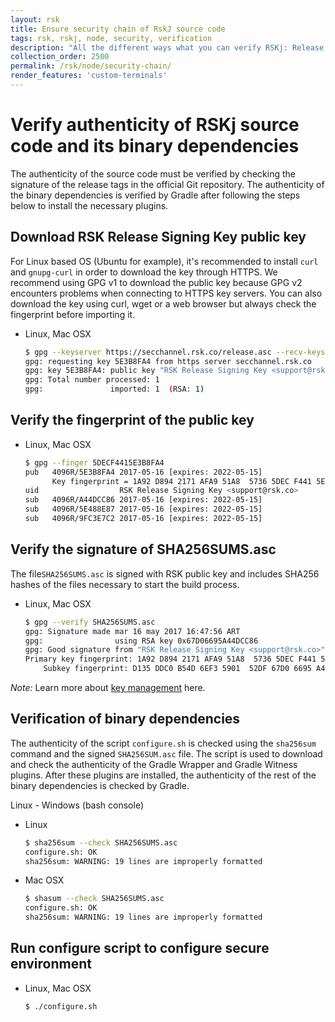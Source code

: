 ```yaml
---
layout: rsk
title: Ensure security chain of RskJ source code
tags: rsk, rskj, node, security, verification
description: "All the different ways what you can verify RSKj: Release signing key, fingerprint of the public key, SHA256SUMS.asc, binary dependencies, secure environment script"
collection_order: 2500
permalink: /rsk/node/security-chain/
render_features: 'custom-terminals'
---
```


# Verify authenticity of RSKj source code and its binary dependencies

The authenticity of the source code must be verified by checking the signature of the release tags in the official Git repository. The authenticity of the binary dependencies is verified by Gradle after following the steps below to install the necessary plugins.

## Download RSK Release Signing Key public key

For Linux based OS (Ubuntu for example), it's recommended to install `curl` and `gnupg-curl` in order to download the key through HTTPS.
We recommend using GPG v1 to download the public key because GPG v2 encounters problems when connecting to HTTPS key servers. You can also download the key using curl, wget or a web browser but always check the fingerprint before importing it.

[](#top "multiple-terminals")
- Linux, Mac OSX
  ```bash
  $ gpg --keyserver https://secchannel.rsk.co/release.asc --recv-keys 5DECF4415E3B8FA4
  gpg: requesting key 5E3B8FA4 from https server secchannel.rsk.co
  gpg: key 5E3B8FA4: public key "RSK Release Signing Key <support@rsk.co>"      imported
  gpg: Total number processed: 1
  gpg:               imported: 1  (RSA: 1)
  ```

## Verify the fingerprint of the public key

[](#top "multiple-terminals")
- Linux, Mac OSX
  ``` bash
  $ gpg --finger 5DECF4415E3B8FA4
  pub   4096R/5E3B8FA4 2017-05-16 [expires: 2022-05-15]
        Key fingerprint = 1A92 D894 2171 AFA9 51A8  5736 5DEC F441 5E3B 8FA4
  uid                  RSK Release Signing Key <support@rsk.co>
  sub   4096R/A44DCC86 2017-05-16 [expires: 2022-05-15]
  sub   4096R/5E488E87 2017-05-16 [expires: 2022-05-15]
  sub   4096R/9FC3E7C2 2017-05-16 [expires: 2022-05-15]
  ```

## Verify the signature of SHA256SUMS.asc

The file`SHA256SUMS.asc` is signed with RSK public key and includes SHA256 hashes of the files necessary to start the build process.

[](#top "multiple-terminals")
- Linux, Mac OSX
  ```bash
  $ gpg --verify SHA256SUMS.asc
  gpg: Signature made mar 16 may 2017 16:47:56 ART
  gpg:                using RSA key 0x67D06695A44DCC86
  gpg: Good signature from "RSK Release Signing Key <support@rsk.co>" [ultimate]
  Primary key fingerprint: 1A92 D894 2171 AFA9 51A8  5736 5DEC F441 5E3B 8FA4
      Subkey fingerprint: D135 DDC0 B54D 6EF3 5901  52DF 67D0 6695 A44D CC86
  ```

*Note:* Learn more about [key management](https://www.gnupg.org/gph/en/manual/x334.html) here.

## Verification of binary dependencies

The authenticity of the script `configure.sh` is checked using the `sha256sum` command and the signed `SHA256SUM.asc` file. The script is used to download and check the authenticity of the Gradle Wrapper and Gradle Witness plugins. After these plugins are installed, the authenticity of the rest of the binary dependencies is checked by Gradle.

Linux - Windows (bash console)

[](#top "multiple-terminals")
- Linux
  ```bash
  $ sha256sum --check SHA256SUMS.asc
  configure.sh: OK
  sha256sum: WARNING: 19 lines are improperly formatted
  ```
- Mac OSX
  ```bash
  $ shasum --check SHA256SUMS.asc
  configure.sh: OK
  sha256sum: WARNING: 19 lines are improperly formatted
  ```

## Run configure script to configure secure environment

[](#top "multiple-terminals")
- Linux, Mac OSX
  ```bash
  $ ./configure.sh
  ```
